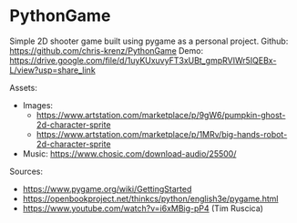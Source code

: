 # PythonGame

Simple 2D shooter game built using pygame as a personal project.
Github: https://github.com/chris-krenz/PythonGame
Demo: https://drive.google.com/file/d/1uyKUxuvyFT3xUBt_gmpRVIWr5IQEBx-L/view?usp=share_link

Assets:
 - Images:
   - https://www.artstation.com/marketplace/p/9gW6/pumpkin-ghost-2d-character-sprite
   - https://www.artstation.com/marketplace/p/1MRv/big-hands-robot-2d-character-sprite
 - Music: https://www.chosic.com/download-audio/25500/

Sources:
 - https://www.pygame.org/wiki/GettingStarted
 - https://openbookproject.net/thinkcs/python/english3e/pygame.html
 - https://www.youtube.com/watch?v=i6xMBig-pP4 (Tim Ruscica)
